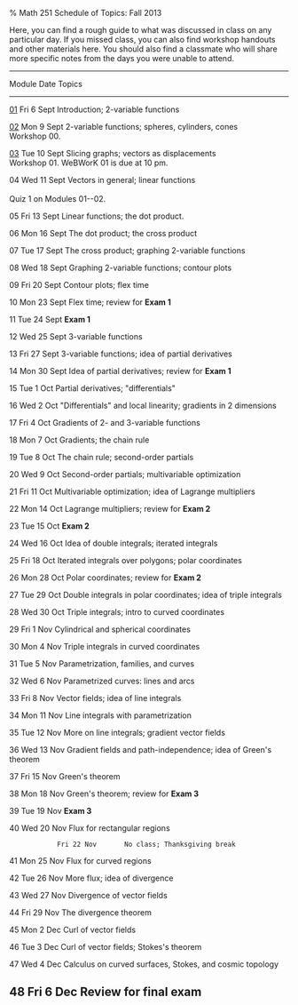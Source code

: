 % Math 251 Schedule of Topics: Fall 2013

Here, you can find a rough guide to what was discussed in class on any
particular day. If you missed class, you can also find workshop handouts
and other materials here. You should also find a classmate who will share
more specific notes from the days you were unable to attend.


------------------------------------------------------------------------------------
 Module            Date          Topics <!--links are workshops-->
------------  ---------------    ---------------------------------------------------
  [01][m01]     Fri 6 Sept       Introduction; 2-variable functions
                                                                  
  [02][m02]     Mon 9 Sept       2-variable functions; spheres, cylinders, cones
                                 <br />
                                 Workshop 00<!--add link-->.
      
  [03][m03]     Tue 10 Sept      Slicing graphs; vectors as displacements
                                 <br />
                                 Workshop 01<!--add link-->. WeBWorK 01 is due at 10 pm.
                                 
  04            Wed 11 Sept      Vectors in general; linear functions
                                 <br />                 
                                 Quiz 1 on Modules 01--02.                                                      

  05            Fri 13 Sept      Linear functions; the dot product.

  06            Mon 16 Sept      The dot product; the cross product
                                                                       
  07            Tue 17 Sept      The cross product; graphing 2-variable functions
                                                                       
  08            Wed 18 Sept      Graphing 2-variable functions; contour plots
                                 
  09            Fri 20 Sept      Contour plots; flex time
                                                                       
  10            Mon 23 Sept      Flex time; review for **Exam 1**
                                 
  11            Tue 24 Sept      **Exam 1**
                                 
  12            Wed 25 Sept      3-variable functions
                                                                       
  13            Fri 27 Sept      3-variable functions; idea of partial derivatives
                                                                       
  14            Mon 30 Sept      Idea of partial derivatives; review for **Exam 1**
                                                                                                              
  15            Tue 1 Oct        Partial derivatives; "differentials"
                                                                       
  16            Wed 2 Oct        "Differentials" and local linearity; gradients in 2 dimensions 
                                                                       
  17            Fri 4 Oct        Gradients of 2- and 3-variable functions
                                                                       
  18            Mon 7 Oct        Gradients; the chain rule
                                                                       
  19            Tue 8 Oct        The chain rule; second-order partials
                                                                       
  20            Wed 9 Oct        Second-order partials; multivariable optimization
                                                                       
  21            Fri 11 Oct       Multivariable optimization; idea of Lagrange multipliers
                                                                                                   
  22            Mon 14 Oct       Lagrange multipliers; review for **Exam 2**
                                                                       
  23            Tue 15 Oct       **Exam 2**
                                                                       
  24            Wed 16 Oct       Idea of double integrals; iterated integrals
                                 
  25            Fri 18 Oct       Iterated integrals over polygons; polar coordinates
                                                                       
  26            Mon 28 Oct       Polar coordinates; review for **Exam 2**
                                                                                                             
  27            Tue 29 Oct       Double integrals in polar coordinates; idea of triple integrals
                                                                       
  28            Wed 30 Oct       Triple integrals; intro to curved coordinates
                                                                       
  29            Fri 1 Nov        Cylindrical and spherical coordinates
                                                                       
  30            Mon 4 Nov        Triple integrals in curved coordinates
                                                                       
  31            Tue 5 Nov        Parametrization, families, and curves
                                                                       
  32            Wed 6 Nov        Parametrized curves: lines and arcs
                                                                       
  33            Fri 8 Nov        Vector fields; idea of line integrals
                                                                       
  34            Mon 11 Nov       Line integrals with parametrization
                                                                       
  35            Tue 12 Nov       More on line integrals; gradient vector fields
                                                                       
  36            Wed 13 Nov       Gradient fields and path-independence; idea of Green's theorem
                                                                       
  37            Fri 15 Nov       Green's theorem
                                                                       
  38            Mon 18 Nov       Green's theorem; review for **Exam 3**
                                                                       
  39            Tue 19 Nov       **Exam 3**
                                                                       
  40            Wed 20 Nov       Flux for rectangular regions
                                                                       
                Fri 22 Nov       No class; Thanksgiving break
                                                                       
  41            Mon 25 Nov       Flux for curved regions
                                                                       
  42            Tue 26 Nov       More flux; idea of divergence
                                                                       
  43            Wed 27 Nov       Divergence of vector fields
                                                                       
  44            Fri 29 Nov       The divergence theorem
                                                                       
  45            Mon 2 Dec        Curl of vector fields
                                                                       
  46            Tue 3 Dec        Curl of vector fields; Stokes's theorem
                                                                                                             
  47            Wed 4 Dec        Calculus on curved surfaces, Stokes, and cosmic topology
                                                                       
  48            Fri 6 Dec        Review for final exam
------------------------------------------------------------------------------------

[m01]: modules/01/Module.html
[m02]: modules/02/Module.html
[m03]: modules/03/Module.html
